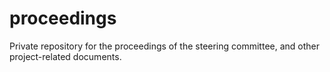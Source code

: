 # proceedings

Private repository for the proceedings of the steering committee, and other project-related documents.